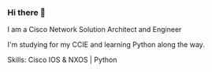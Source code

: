 ### Hi there 👋

I am a Cisco Network Solution Architect and Engineer
<!--(https://www.google.com/url?sa=i&url=https%3A%2F%2Fwww.dreamstime.com%2Froyalty-free-stock-photos-computer-cogs-technology-background-blue-banner-old-new-using-circuits-old-machine-image31582628&psig=AOvVaw1SeHTeI6jncr_6Gzn69I41&ust=1682779272351000&source=images&cd=vfe&ved=0CBAQjRxqFwoTCKiP2rrnzP4CFQAAAAAdAAAAABAE)-->

I'm studying for my CCIE and learning Python along the way.

Skills: Cisco IOS & NXOS | Python


